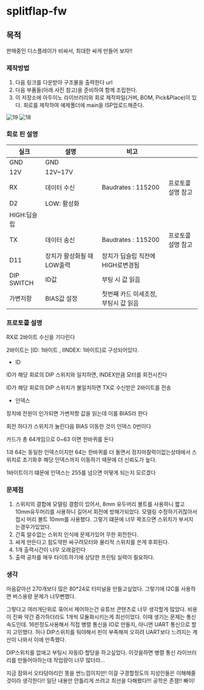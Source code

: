 # splitflap-fw
## 목적

판매중인 디스플레이가 비싸서, 최대한 싸게 만들어 보자!!

### 제작방법

1. 다음 링크를 다운받아 구조물을 출력한다 url
2. 다음 부품들(아래 사진 참고)을 준비하여 함께 조립한다. 
3. 이 저장소에 아두이노 라이브러리와 회로 제작파일(거버, BOM, Pick&Place)이 있다. 회로를 제작하여 예제폴더에 main을 ISP업로드해준다.

![19](https://github.com/user-attachments/assets/042c8f40-31cf-4845-947a-56d1f3eb404b)
![18](https://github.com/user-attachments/assets/e06d69c2-7e17-4adc-8fc9-3cda1ab0eaa7)


### 회로 핀 설명

| 실크 | 설명 | 비고 |  |
| --- | --- | --- | --- |
| GND | GND |  |  |
| 12V | 12V~17V |  |  |
| RX | 데이터 수신 | Baudrates : 115200  | 프로토콜 설명 참고 |
| D2 | LOW: 활성화
HIGH:딥슬립 |  |  |
| TX | 데이터 송신 | Baudrates : 115200  | 프로토콜 설명 참고 |
| D11 | 장치가 활성화될 때 LOW출력 | 장치가 딥슬립 직전에 HIGH로변경됨 |  |
| DIP SWITCH | ID값 | 부팅 시 값 읽음 |  |
| 가변저항 | BIAS값 설정 | 첫번째 카드 미세조정, 부팅시 값 읽음 |  |

### 프로토콜 설명

RX로 2바이트 수신을 기다린다

2바이트는  [ID: 1바이트 , IINDEX: 1바이트]로 구성되어있다.

- ID

ID가 해당 회로의 DIP 스위치와 일치하면, INDEX만큼 모터를 회전시킨다

ID가 해당 회로의 DIP 스위치가 불일치하면 TX로 수신받은 2바이트를 전송

- 인덱스

장치에 전원이 인가되면 가변저항 값을 읽는데 이를 BIAS라 한다

회전 하다가 스위치가 눌린다음 BIAS 이동한 것이 인덱스 0번이다

카드가 총 64개임으로 0~63 이면 한바퀴를 돈다

1과 64는 동일한 인덱스이지만 64는 한바퀴를 더 돌면서 정지마찰력이없는상태에서 스위치로 초기화후 해당 인덱스까지 이동하기 때문에 더 신뢰도가 높다.

1바이트이기 떄문에 인덱스는 255를 넘으면 어떻게 되는지 모르겠다

 

### 문제점

1. 스위치의 결합에 모델링 결함이 있어서, 8mm 유두머리 볼트를 사용하니 짧고 10mm유두머리를 사용하니 길어서 회전에 방해가되었다. 모델링 수정하기귀찮아서  접시 머리 볼트 10mm를 사용했다. 그렇기 떄문에 너무 꽉조으면 스위치가 부서지는경우가있었다.
2. 간혹 알수없는 스위치 인식에 문제가있어 무한 회전한다.
3. 싸게 만든다고 힘도약한 싸구려모터와 물리적 스위치를 쓴게 후회된다. 
4. 1개 출력시간이 너무 오래걸린다
5. 출력 공차를 매우 타이트하기에 상당한 프린팅 실력이 필요하다.

### 생각

마음같아선 270개보다 많은 80*24로 터미널을 만들고싶었다. 그렇기에 I2C를 사용하면 버스용량 문제가 너무뻔했다.

그렇다고 여러개단위로 묶어서 제어하는건  유튜브 콘텐츠로 너무 생각할게 많았다. 비용이 진짜 약간 증가하더라도  1개씩 모듈화시키는게 최선이었다. 이때 생기는 문제는 통신속도인데. 16핀정도사용해서 직접 병렬 통신을 IO로 만들지, 아니면 UART 통신으로  할지 고민했다. 허나 DIP스위치를 둬야해서 핀이 부족해져 오히려 UART보다 느려지는 계산이 나와서 이에 만족했다.

DIP스위치를 없애고 부팅시 자동ID 할당을 하고싶었다. 이것을하면 병렬 통신 라이브러리를 만들어야하는데 작업량이 너무 많더라… 

지금 잠와서 오타덩아리인 똥을 싼느낌이지만! 이걸 구경할정도의 지성인들은 이해해줄것이라 생각한다!! 일단 내용만 안틀리게 쓰려고 최선을 다해봤다!!! 공학은 존잼!! 빠이!

